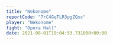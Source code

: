 ```yaml
---
title: "Nekonome"
reportCode: "7rC4GqTLR3pgZQxc"
player: "Nekonome"
fight: "Opera Hall"
date: 2021-08-01T19:04:53.731000+00:00
---
```

